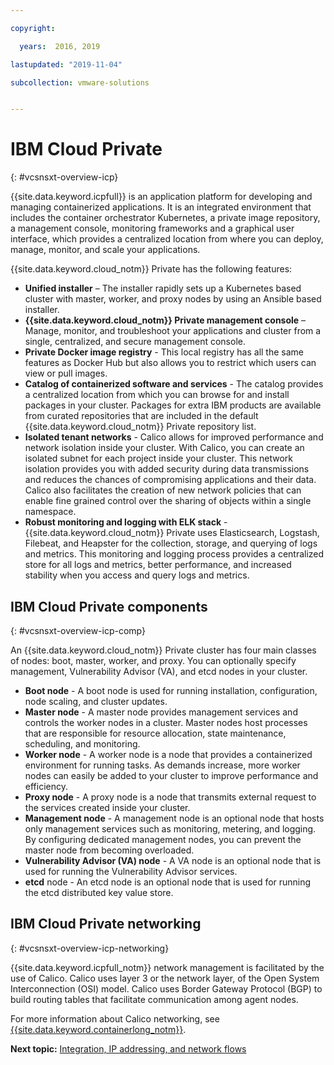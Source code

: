 ```yaml
---

copyright:

  years:  2016, 2019

lastupdated: "2019-11-04"

subcollection: vmware-solutions


---
```


# IBM Cloud Private
{: #vcsnsxt-overview-icp}

{{site.data.keyword.icpfull}} is an application platform for developing and managing containerized applications. It is an integrated environment that includes the container orchestrator Kubernetes, a private image repository, a management console, monitoring frameworks and a graphical user interface, which provides a centralized location from where you can deploy, manage, monitor, and scale your applications.

{{site.data.keyword.cloud_notm}} Private has the following features:
-	**Unified installer** – The installer rapidly sets up a Kubernetes based cluster with master, worker, and proxy nodes by using an Ansible based installer.
-	**{{site.data.keyword.cloud_notm}} Private management console** – Manage, monitor, and troubleshoot your applications and cluster from a single, centralized, and secure management console.
-	**Private Docker image registry** - This local registry has all the same features as Docker Hub but also allows you to restrict which users can view or pull images.
-	**Catalog of containerized software and services** - The catalog provides a centralized location from which you can browse for and install packages in your cluster. Packages for extra IBM products are available from curated repositories that are included in the default {{site.data.keyword.cloud_notm}} Private repository list.
-	**Isolated tenant networks** - Calico allows for improved performance and network isolation inside your cluster. With Calico, you can create an isolated subnet for each project inside your cluster. This network isolation provides you with added security during data transmissions and reduces the chances of compromising applications and their data. Calico also facilitates the creation of new network policies that can enable fine grained control over the sharing of objects within a single namespace.
-	**Robust monitoring and logging with ELK stack** - {{site.data.keyword.cloud_notm}} Private uses Elasticsearch, Logstash, Filebeat, and Heapster for the collection, storage, and querying of logs and metrics. This monitoring and logging process provides a centralized store for all logs and metrics, better performance, and increased stability when you access and query logs and metrics.

## IBM Cloud Private components
{: #vcsnsxt-overview-icp-comp}

An {{site.data.keyword.cloud_notm}} Private cluster has four main classes of nodes: boot, master, worker, and proxy. You can optionally specify management, Vulnerability Advisor (VA), and etcd nodes in your cluster.
-	**Boot node** - A boot node is used for running installation, configuration, node scaling, and cluster updates.
-	**Master node** - A master node provides management services and controls the worker nodes in a cluster. Master nodes host processes that are responsible for resource allocation, state maintenance, scheduling, and monitoring.
-	**Worker node** - A worker node is a node that provides a containerized environment for running tasks. As demands increase, more worker nodes can easily be added to your cluster to improve performance and efficiency.
-	**Proxy node** - A proxy node is a node that transmits external request to the services created inside your cluster.
-	**Management node** - A management node is an optional node that hosts only management services such as monitoring, metering, and logging. By configuring dedicated management nodes, you can prevent the master node from becoming overloaded.
-	**Vulnerability Advisor (VA) node** - A VA node is an optional node that is used for running the Vulnerability Advisor services.
-	**etcd** node - An etcd node is an optional node that is used for running the etcd distributed key value store.

## IBM Cloud Private networking
{: #vcsnsxt-overview-icp-networking}

{{site.data.keyword.icpfull_notm}} network management is facilitated by the use of Calico.
Calico uses layer 3 or the network layer, of the Open System Interconnection (OSI) model. Calico uses Border Gateway Protocol (BGP) to build routing tables that facilitate communication among agent nodes.

For more information about Calico networking, see [{{site.data.keyword.containerlong_notm}}](/docs/services/vmwaresolutions?topic=vmware-solutions-vcsnsxt-overview-iks).

**Next topic:** [Integration, IP addressing, and network flows](/docs/services/vmwaresolutions?topic=vmware-solutions-vcsnsxt-overview-integration)
